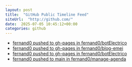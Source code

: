 ```yaml
---
layout: post
title:  "GitHub Public Timeline Feed"
siteUrl:  "http://github.com/"
date:  2025-07-05 10:45:12+00:00
categories: github
---
```

*  [fernand0 pushed to gh-pages in fernand0/botElectrico](https://github.com/fernand0/botElectrico/compare/302bc5dad4...744f3f443a)
*  [fernand0 pushed to gh-pages in fernand0/blog-emei](https://github.com/fernand0/blog-emei/compare/3d891865f0...9ef6b4e66e)
*  [fernand0 pushed to gh-pages in fernand0/botElectrico](https://github.com/fernand0/botElectrico/compare/15d128eb5f...ada051e805)
*  [fernand0 pushed to main in fernand0/manage-agenda](https://github.com/fernand0/manage-agenda/compare/e3a321e14d...4c7621dded)
